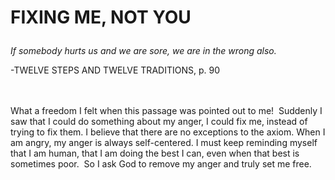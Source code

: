 # <p class='center'>FIXING ME, NOT YOU</p>

<em>If somebody hurts us and we are sore, we are in the wrong also.</em>
<br/>
<p class='right'>-TWELVE STEPS AND TWELVE TRADITIONS, p. 90</p>

<br><br>
What a freedom I felt when this passage was pointed out to me!  Suddenly I saw that I could do something about my anger, I could fix me, instead of trying to fix them. I believe that there are no exceptions to the axiom. When I am angry, my anger is always self-centered. I must keep reminding myself that I am human, that I am doing the best I can, even when that best is sometimes poor.  So I ask God to remove my anger and truly set me free.

